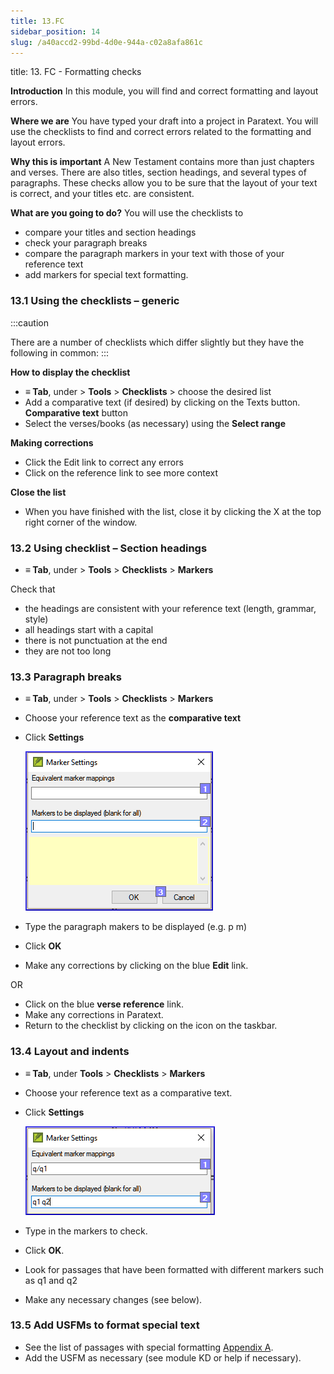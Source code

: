 ```yaml
---
title: 13.FC
sidebar_position: 14
slug: /a40accd2-99bd-4d0e-944a-c02a8afa861c
---
```




title: 13. FC - Formatting checks


**Introduction**
In this module, you will find and correct formatting and layout errors.


**Where we are**
You have typed your draft into a project in Paratext. You will use the checklists to find and correct errors related to the formatting and layout errors.


**Why this is important**
A New Testament contains more than just chapters and verses. There are also titles, section headings, and several types of paragraphs. These checks allow you to be sure that the layout of your text is correct, and your titles etc. are consistent.


**What are you going to do?**
You will use the checklists to

- compare your titles and section headings
- check your paragraph breaks
- compare the paragraph markers in your text with those of your reference text
- add markers for special text formatting.

### 13.1 Using the checklists – generic


:::caution


There are a number of checklists which differ slightly but they have the following in common: :::


**How to display the checklist**

- **≡ Tab**, under > **Tools** > **Checklists** > choose the desired list
- Add a comparative text (if desired) by clicking on the Texts button. **Comparative text** button
- Select the verses/books (as necessary) using the **Select range**

**Making corrections**

- Click the Edit link to correct any errors
- Click on the reference link to see more context

**Close the list**

- When you have finished with the list, close it by clicking the X at the top right corner of the window.

### 13.2 Using checklist – Section headings

- **≡ Tab**, under > **Tools** > **Checklists** > **Markers**

Check that

- the headings are consistent with your reference text (length, grammar, style)
- all headings start with a capital
- there is not punctuation at the end
- they are not too long

### 13.3 Paragraph breaks

- **≡ Tab**, under > **Tools** > **Checklists** > **Markers**
- Choose your reference text as the **comparative text**
- Click **Settings**

	![](./1393139696.png)

- Type the paragraph makers to be displayed
(e.g. p m)
- Click **OK**
- Make any corrections by clicking on the blue **Edit** link.

OR

- Click on the blue **verse reference** link.
- Make any corrections in Paratext.
- Return to the checklist by clicking on the icon on the taskbar.

### 13.4 Layout and indents

- **≡ Tab**, under **Tools** > **Checklists** > **Markers**
- Choose your reference text as a comparative text.
- Click **Settings**

	![](./1300191702.png)

- Type in the markers to check.
- Click **OK**.
- Look for passages that have been formatted with different markers such as q1 and q2
- Make any necessary changes (see below).

### 13.5 Add USFMs to format special text

- See the list of passages with special formatting [Appendix A](file:///C:/Users/jjpdq/Documents/paratextmanual/versioned_docs/version-9.3/Training-Manual/08-Appendix/A.st.md).
- Add the USFM as necessary (see module KD or help if necessary).
